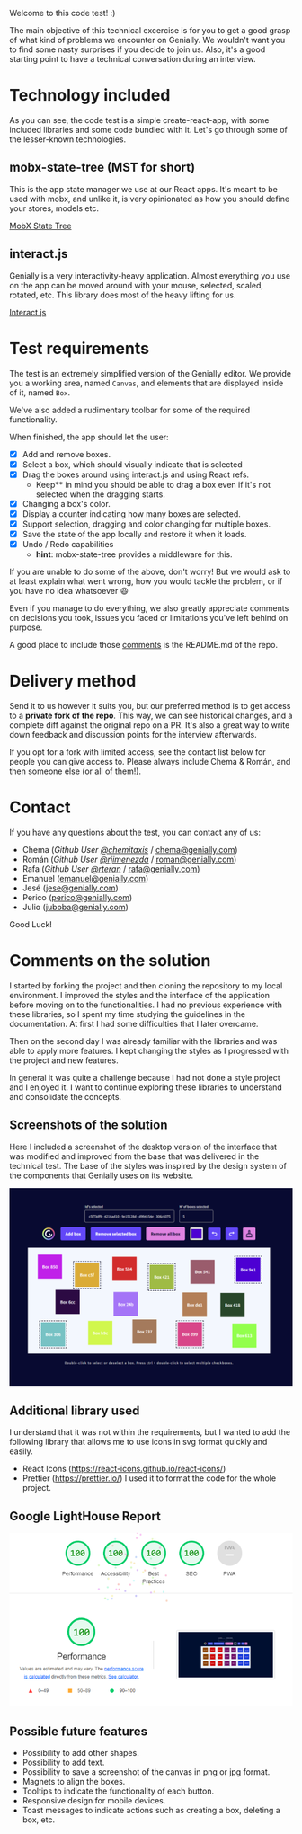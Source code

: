 Welcome to this code test! :)

The main objective of this technical excercise is for you to get a good grasp of what kind of problems we encounter on Genially. We wouldn't want you to find some nasty surprises if you decide to join us. Also, it's a good starting point to have a technical conversation during an interview. 

# Technology included

As you can see, the code test is a simple create-react-app, with some included libraries and some code bundled with it. Let's go through some of the lesser-known technologies.

## mobx-state-tree (MST for short)

This is the app state manager we use at our React apps. It's meant to be used with mobx, and unlike it, is very opinionated as how you should define your stores, models etc.

[MobX State Tree](https://github.com/mobxjs/mobx-state-tree)

## interact.js

Genially is a very interactivity-heavy application. Almost everything you use on the app can be moved around with your mouse, selected, scaled, rotated, etc. This library does most of the heavy lifting for us.

[Interact js](https://interactjs.io/)

# Test requirements

The test is an extremely simplified version of the Genially editor. We provide you a working area, named `Canvas`, and elements that are displayed inside of it, named `Box`.

We've also added a rudimentary toolbar for some of the required functionality.

When finished, the app should let the user:

- [X] Add and remove boxes.
- [X] Select a box, which should visually indicate that is selected
- [X] Drag the boxes around using interact.js and using React refs.
  - Keep** in mind you should be able to drag a box even if it's not selected when the dragging starts.
- [X] Changing a box's color.
- [X] Display a counter indicating how many boxes are selected.
- [X] Support selection, dragging and color changing for multiple boxes.
- [X] Save the state of the app locally and restore it when it loads.
- [X] Undo / Redo capabilities
  - **hint**: mobx-state-tree provides a middleware for this.

If you are unable to do some of the above, don't worry! But we would ask to at least explain what went wrong, how you would tackle the problem, or if you have no idea whatsoever 😃 

Even if you manage to do everything, we also greatly appreciate comments on decisions you took, issues you faced or limitations you've left behind on purpose.

A good place to include those [comments](#comments-on-the-solution) is the README.md of the repo. 

# Delivery method

Send it to us however it suits you, but our preferred method is to get access to a **private fork of the repo**. This way, we can see historical changes, and a complete diff against the original repo on a PR. It's also a great way to write down feedback and discussion points for the interview afterwards.

If you opt for a fork with limited access, see the contact list below for people you can give access to. Please always include Chema & Román, and then someone else (or all of them!).

# Contact

If you have any questions about the test, you can contact any of us:

- Chema (<em>Github User [@chemitaxis](https://github.com/chemitaxis)</em> / chema@genially.com)
- Román (<em>Github User [@rjimenezda](https://github.com/rjimenezda)</em> / roman@genially.com)
- Rafa (<em>Github User [@rteran](https://github.com/rteran)</em> / rafa@genially.com)
- Emanuel (emanuel@genially.com)
- Jesé (jese@genially.com)
- Perico (perico@genially.com)
- Julio (juboba@genially.com)

Good Luck!

# Comments on the solution

I started by forking the project and then cloning the repository to my local environment. I improved the styles and the interface of the application before moving on to the functionalities.
I had no previous experience with these libraries, so I spent my time studying the guidelines in the documentation. At first I had some difficulties that I later overcame.

Then on the second day I was already familiar with the libraries and was able to apply more features. I kept changing the styles as I progressed with the project and new features.

In general it was quite a challenge because I had not done a style project and I enjoyed it. I want to continue exploring these libraries to understand and consolidate the concepts.

## Screenshots of the solution

Here I included a screenshot of the desktop version of the interface that was modified and improved from the base that was delivered in the technical test. The base of the styles was inspired by the design system of the components that Genially uses on its website.

![Interface Screenshot](/public/screenshot.png)

## Additional library used

I understand that it was not within the requirements, but I wanted to add the following library that allows me to use icons in svg format quickly and easily.

- React Icons (https://react-icons.github.io/react-icons/)
- Prettier (https://prettier.io/) I used it to format the code for the whole project.

## Google LightHouse Report

![Google LightHouse Report](/public/lighthouse.png)

## Possible future features

- Possibility to add other shapes.
- Possibility to add text.
- Possibility to save a screenshot of the canvas in png or jpg format.
- Magnets to align the boxes.
- Tooltips to indicate the functionality of each button.
- Responsive design for mobile devices.
- Toast messages to indicate actions such as creating a box, deleting a box, etc.